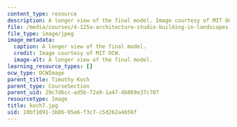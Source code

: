 ```yaml
---
content_type: resource
description: A longer view of the final model. Image courtesy of MIT OCW.
file: /media/courses/4-125a-architecture-studio-building-in-landscapes-fall-2005/10bf10913b8695e6f3c7c5d262a4656f_koch7.jpg
file_type: image/jpeg
image_metadata:
  caption: A longer view of the final model.
  credit: Image courtesy of MIT OCW.
  image-alt: A longer view of the final model.
learning_resource_types: []
ocw_type: OCWImage
parent_title: Timothy Koch
parent_type: CourseSection
parent_uid: 29c7d6cc-ad5b-72a9-1a47-4b869e37c707
resourcetype: Image
title: koch7.jpg
uid: 10bf1091-3b86-95e6-f3c7-c5d262a4656f
---
```

